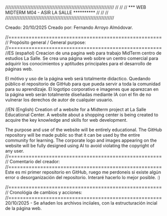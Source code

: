 /////////////////////////////////////////////////////////////////////
//                                                                 //
//  *** WEB MIDTERM M04 - ASIR LA SALLE **********                 //
//                                                                 //
/////////////////////////////////////////////////////////////////////

Creado: 20/10/2025
Creado por: Fernando Arroyo Almódovar.

//=====================================================
// Propósito general / General purpose:
//=====================================================
//ES (español)
Creacion de una pagina web para trabajo MidTerm centro de estudios La Salle.
Se crea una página web sobre un centro comercial para adquirir los conocimientos y aptitudes principales para el desarrollo de páginas web.

El mótivo y uso de la página web será totalmente didactico. Quedando público el repositorio de GitHub para que pueda servir a toda la comunidad para su aprendizaje.
El logotipo corporativo e imagenes que aparezcan en la página web serán totalmente diseñadas mediante IA con el fin de no vulnerar los derechos de autor de cualquier usuario.

//EN (English)
Creation of a website for a Midterm project at La Salle Educational Center.
A website about a shopping center is being created to acquire the key knowledge and skills for web development.

The purpose and use of the website will be entirely educational. The GitHub repository will be made public so that it can be used by the entire community for learning.
The corporate logo and images appearing on the website will be fully designed using AI to avoid violating the copyright of any user.
//=====================================================
// Comentario del creador:
//=====================================================
Este es mi primer repositorio en GitHub, ruego me perdoneis si existe algún error o desorganización del repositorio. Interaré hacerlo lo mejor posible. :)

//=====================================================
// Cronológia de cambios y acciones:
//=====================================================
20/10/2025 - Se añaden los archivos inciiales, con la estructuración incial de la página web.
